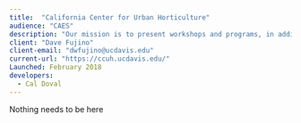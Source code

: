 ```yaml
---
title:  "California Center for Urban Horticulture"
audience: "CAES"
description: "Our mission is to present workshops and programs, in addition to working on initiatives hat promote scientific research and the exchange of science-based principles and practices that protect resources and enhances ecosystems in the urban environment in California."
client: "Dave Fujino"
client-email: "dwfujino@ucdavis.edu"
current-url: "https://ccuh.ucdavis.edu/"
Launched: February 2018
developers:
  - Cal Doval
---
```


Nothing needs to be here

